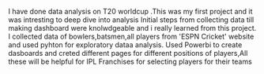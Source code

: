 I have done data analysis on T20 worldcup .This was my first project and it was intresting to deep dive into analysis
Initial steps from collecting data till making dashboard were knolwdgeable and i really learned from this project.
I collected data of bowlers,batsmen,all players from 'ESPN Cricket' website and used pyhton for exploratory dataa analysis.
Used Powerbi to create dasboards and creted different pages for different positions of players,All these will be helpful for IPL Franchises for selecting players for their teams

